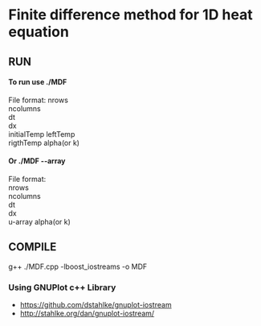 # Finite difference method for 1D heat equation

## RUN
#### To run use ./MDF <File>
  
File format:
  nrows  
  ncolumns   
  dt  
  dx  
  initialTemp 
  leftTemp  
  rigthTemp 
  alpha(or k)
  
#### Or ./MDF <File> --array 
  
File format:  
  nrows  
  ncolumns   
  dt  
  dx  
  u-array
  alpha(or k)
 
  
## COMPILE
  g++ ./MDF.cpp -lboost_iostreams -o MDF
  
### Using GNUPlot c++ Library 
  * https://github.com/dstahlke/gnuplot-iostream
  * http://stahlke.org/dan/gnuplot-iostream/
